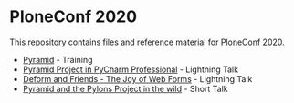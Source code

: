 # PloneConf 2020

This repository contains files and reference material for [PloneConf 2020](https://2020.ploneconf.org/).

- [Pyramid](https://2020.ploneconf.org/trainings/pyramid/view) - Training
- [Pyramid Project in PyCharm Professional](https://stevepiercy.github.io/pppp/) - Lightning Talk
- [Deform and Friends - The Joy of Web Forms](https://stevepiercy.github.io/ploneconf2020/deform) - Lightning Talk
- [Pyramid and the Pylons Project in the wild](https://2020.ploneconf.org/talks/pyramid) - Short Talk
